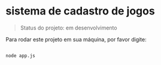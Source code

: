 <h1>sistema de cadastro de jogos</h1>

> Status do projeto: em desenvolvimento

Para rodar este projeto em sua máquina, por favor digite:

```

node app.js
```
